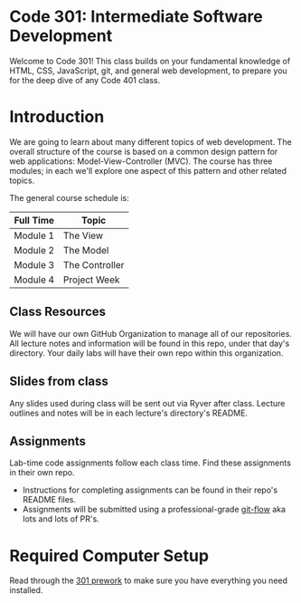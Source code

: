 # Code 301: Intermediate Software Development

Welcome to Code 301! This class builds on your fundamental knowledge of HTML, CSS, JavaScript, git, and general web development, to prepare you for the deep dive of any Code 401 class.

# Introduction

We are going to learn about many different topics of web development. The overall structure of the course is based on a common design pattern for web applications: Model-View-Controller (MVC). The course has three modules; in each we'll explore one aspect of this pattern and other related topics.

The general course schedule is:

Full Time  | Topic
-----------|---------------
Module 1     | The View
Module 2     | The Model
Module 3     | The Controller
Module 4     | Project Week

## Class Resources

We will have our own GitHub Organization to manage all of our repositories. All lecture notes and information will be found in this repo, under that day's directory. Your daily labs will have their own repo within this organization.

## Slides from class

Any slides used during class will be sent out via Ryver after class. Lecture outlines and notes will be in each lecture's directory's README.

## Assignments

Lab-time code assignments follow each class time. Find these assignments in their own repo.

- Instructions for completing assignments can be found in their repo's README files. 
- Assignments will be submitted using a professional-grade [git-flow](GIT_FLOW.md) aka lots and lots of PR's.

# Required Computer Setup

Read through the [301 prework](https://github.com/alchemycodelab/code-301-prework) to make sure you have everything you need installed.